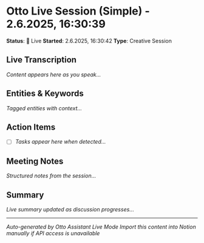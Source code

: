 # Otto Live Session (Simple) - 2.6.2025, 16:30:39

**Status**: 🔴 Live
**Started**: 2.6.2025, 16:30:42
**Type**: Creative Session

## Live Transcription
*Content appears here as you speak...*

## Entities & Keywords
*Tagged entities with context...*

## Action Items
- [ ] *Tasks appear here when detected...*

## Meeting Notes
*Structured notes from the session...*

## Summary
*Live summary updated as discussion progresses...*

---
*Auto-generated by Otto Assistant Live Mode*
*Import this content into Notion manually if API access is unavailable*
